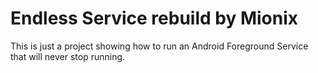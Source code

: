 # Endless Service rebuild by Mionix

This is just a project showing how to run an Android Foreground Service that will never stop running.
